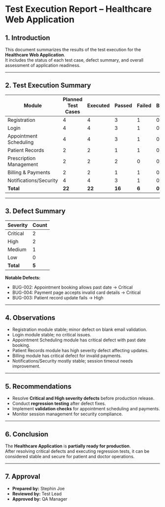# Test Execution Report – Healthcare Web Application

## 1. Introduction
This document summarizes the results of the test execution for the **Healthcare Web Application**.  
It includes the status of each test case, defect summary, and overall assessment of application readiness.

---

## 2. Test Execution Summary

| Module                  | Planned Test Cases | Executed | Passed | Failed | Blocked |
|-------------------------|------------------|----------|--------|--------|---------|
| Registration            | 4                | 4        | 3      | 1      | 0       |
| Login                   | 4                | 4        | 3      | 1      | 0       |
| Appointment Scheduling  | 4                | 4        | 3      | 1      | 0       |
| Patient Records         | 2                | 2        | 1      | 1      | 0       |
| Prescription Management | 2                | 2        | 2      | 0      | 0       |
| Billing & Payments      | 2                | 2        | 1      | 1      | 0       |
| Notifications/Security  | 4                | 4        | 3      | 1      | 0       |
| **Total**               | **22**           | **22**   | **16** | **6**  | **0**   |

---

## 3. Defect Summary

| Severity      | Count |
|---------------|-------|
| Critical      | 2     |
| High          | 2     |
| Medium        | 1     |
| Low           | 0     |
| **Total**     | **5** |

**Notable Defects:**  
- BUG-002: Appointment booking allows past date → Critical  
- BUG-004: Payment page accepts invalid card details → Critical  
- BUG-003: Patient record update fails → High  

---

## 4. Observations

- Registration module stable; minor defect on blank email validation.  
- Login module stable; no critical issues.  
- Appointment Scheduling module has critical defect with past date booking.  
- Patient Records module has high severity defect affecting updates.  
- Billing module has critical defect for invalid payments.  
- Notifications/Security mostly stable; session timeout needs improvement.  

---

## 5. Recommendations

- Resolve **Critical and High severity defects** before production release.  
- Conduct **regression testing** after defect fixes.  
- Implement **validation checks** for appointment scheduling and payments.  
- Monitor session management for security compliance.  

---

## 6. Conclusion

The **Healthcare Application** is **partially ready for production**.  
After resolving critical defects and executing regression tests, it can be considered stable and secure for patient and doctor operations.

---

## 7. Approval

- **Prepared by:** Stephin Joe  
- **Reviewed by:** Test Lead  
- **Approved by:** QA Manager
